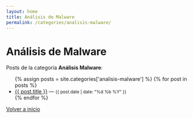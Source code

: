```yaml
---
layout: home
title: Análisis de Malware
permalink: /categories/analisis-malware/
---
```


# Análisis de Malware

Posts de la categoría **Análisis Malware**:

<ul>
  {% assign posts = site.categories['analisis-malware'] %}
  {% for post in posts %}
    <li><a href="{{ post.url }}">{{ post.title }}</a> — <small>{{ post.date | date: "%d %b %Y" }}</small></li>
  {% endfor %}
</ul>

<p><a href="/">Volver a inicio</a></p>
